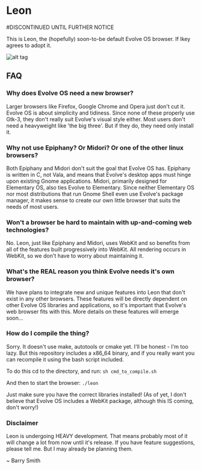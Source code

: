 Leon
====

#DISCONTINUED UNTIL FURTHER NOTICE

This is Leon, the (hopefully) soon-to-be default Evolve OS browser. If Ikey agrees to adopt it.

![alt tag](https://raw.githubusercontent.com/evolve-os/browser/master/git-stuff/Screenshot%20from%202015-01-07%2021:03:30.png)

## FAQ

### Why does Evolve OS need a new browser?

Larger browsers like Firefox, Google Chrome and Opera just don't cut it. Evolve OS is about simplicity and tidiness. Since none of these properly use Gtk-3, 
they don't really suit Evolve's visual style either. Most users don't need a heavyweight like 'the big three'. But if they do, they need only install it.

### Why not use Epiphany? Or Midori? Or one of the other linux browsers?

Both Epiphany and Midori don't suit the goal that Evolve OS has. Epiphany is written in C, not Vala, and means that Evolve's desktop apps must hinge upon 
existing Gnome applications. Midori, primarily designed for Elementary OS, also ties Evolve to Elementary. Since neither Elementary OS nor most distributions 
that run Gnome Shell even use Evolve's package manager, it makes sense to create our own little browser that suits the needs of most users.

### Won't a browser be hard to maintain with up-and-coming web technologies?

No. Leon, just like Epiphany and Midori, uses WebKit and so benefits from all of the features built progressively into WebKit. All rendering occurs in WebKit, 
so we don't have to worry about maintaining it.

### What's the REAL reason you think Evolve needs it's own browser?

We have plans to integrate new and unique features into Leon that don't exist in any other browsers. These features will be directly dependent on other Evolve 
OS libraries and applications, so it's important that Evolve's web browser fits with this. More details on these features will emerge soon...

### How do I compile the thing?

Sorry. It doesn't use make, autotools or cmake yet. I'll be honest - I'm too lazy. But this repository includes a x86_64 binary, and if you really want you can 
recompile it using the bash script included.

To do this cd to the directory, and run:
`sh cmd_to_compile.sh`

And then to start the browser:
`./leon`

Just make sure you have the correct libraries installed! (As of yet, I don't believe that Evolve OS includes a WebKit package, although this IS coming, don't 
worry!)

### Disclaimer

Leon is undergoing HEAVY development. That means probably most of it will change a lot from now until it's release. If you have feature suggestions, please tell me. But I may already be planning them.

~ Barry Smith
